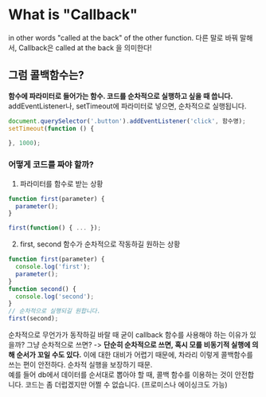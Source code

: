 # What is "Callback"
in other words "called at the back" of the other function.
다른 말로 바꿔 말해서, Callback은 called at the back 을 의미한다!

## 그럼 콜백함수는?
**함수에 파라미터로 들어가는 함수. 코드를 순차적으로 실행하고 싶을 때 씁니다.** addEventListener나, setTimeout에 파라미터로 넣으면, 순차적으로 실행됩니다. 
```js
document.querySelector('.button').addEventListener('click', 함수명);
setTimeout(function () {

}, 1000);
```

### 어떻게 코드를 짜야 할까?
1. 파라미터를 함수로 받는 상황
```js
function first(parameter) {
  parameter();
}

first(function() { ... });
```

2. first, second 함수가 순차적으로 작동하길 원하는 상황
```js
function first(parameter) {
  console.log('first');
  parameter();
}
function second() {
  console.log('second');
}
// 순차적으로 실행되길 원합니다.
first(second);
```
순차적으로 무언가가 동작하길 바랄 때 굳이 callback 함수를 사용해야 하는 이유가 있을까? 그냥 순차적으로 쓰면? -> **단순히 순차적으로 쓰면, 혹시 모를 비동기적 실행에 의해 순서가 꼬일 수도 있다.** 
이에 대한 대비가 어렵기 때문에, 차라리 이렇게 콜백함수를 쓰는 편이 안전하다. 순차적 실행을 보장하기 때문. <br> 
예를 들어 db에서 데이터를 순서대로 뽑아야 할 때, 콜백 함수를 이용하는 것이 안전합니다. 코드는 좀 더럽겠지만 어쩔 수 없습니다. (프로미스나 에이싱크도 가능)
